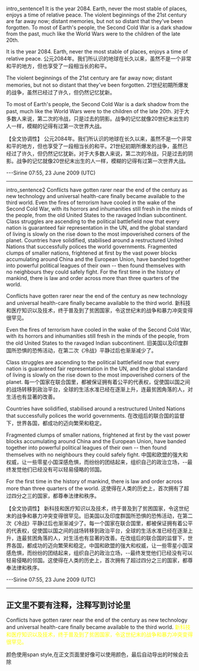 intro_sentence1 It is the year 2084. Earth, never the most stable of
places, enjoys a time of relative peace. The violent beginnings of the
21st century are far away now; distant memories, but not so distant that
they've been forgotten. To most of Earth's people, the Second Cold War
is a dark shadow from the past, much like the World Wars were to the
children of the late 20th.

It is the year 2084. Earth, never the most stable of places, enjoys a
time of relative peace.
公元2084年。我们所认识的地球在长久以来，虽然不是一个非常和平的地方，但也享受了一段相当长的和平。

The violent beginnings of the 21st century are far away now; distant
memories, but not so distant that they've been forgotten.
21世纪初期所爆发的战争，虽然已经过了许久，但仍然记忆犹新。

To most of Earth's people, the Second Cold War is a dark shadow from the
past, much like the World Wars were to the children of the late 20th.
对于大多数人来说，第二次的冷战，只是过去的阴影。战争的记忆就像20世纪末出生的人一样，模糊的记得有过第一次世界大战。

【全文协调性】
公元2084年。我们所认识的地球在长久以来，虽然不是一个非常和平的地方，但也享受了一段相当长的和平。21世纪初期所爆发的战争，虽然已经过了许久，但仍然记忆犹新。对于大多数人来说，第二次的冷战，只是过去的阴影。战争的记忆就像20世纪末出生的人一样，模糊的记得有过第一次世界大战。

---Sirine 07:55, 23 June 2009 (UTC)

------------------------------------------------------------------------

intro_sentence2 Conflicts have gotten rarer near the end of the century
as new technology and universal health-care finally became available to
the third world. Even the fires of terrorism have cooled in the wake of
the Second Cold War, with its horrors and inhumanities still fresh in
the minds of the people, from the old United States to the ravaged
Indian subcontinent. Class struggles are ascending to the political
battlefield now that every nation is guaranteed fair representation in
the UN, and the global standard of living is slowly on the rise down to
the most impoverished corners of the planet. Countries have solidified,
stabilised around a restructured United Nations that successfully
polices the world governments. Fragmented clumps of smaller nations,
frightened at first by the vast power blocks accumulating around China
and the European Union, have banded together into powerful political
leagues of their own -- then found themselves with no neighbours they
could safely fight. For the first time in the history of mankind, there
is law and order across more than three quarters of the world.

Conflicts have gotten rarer near the end of the century as new
technology and universal health-care finally became available to the
third world.
新科技和医疗知识以及技术，终于普及到了贫困国家，令这世纪末的战争和暴力冲突变得很罕见。

Even the fires of terrorism have cooled in the wake of the Second Cold
War, with its horrors and inhumanities still fresh in the minds of the
people, from the old United States to the ravaged Indian subcontinent.
旧美国以及印度群国所恐惧的恐怖活动，在第二次《冷战》平静过后也渐渐减少了。

Class struggles are ascending to the political battlefield now that
every nation is guaranteed fair representation in the UN, and the global
standard of living is slowly on the rise down to the most impoverished
corners of the planet.
每一个国家在联合国里，都被保证拥有着公平的代表权，促使国以国之间的战场转移到政治平台，全球的生活水准已经在逐渐上升，连最贫困角落的人，对生活也有显著的改善。

Countries have solidified, stabilised around a restructured United
Nations that successfully polices the world governments.
在改组后的联合国的监督下，世界各国，都成功的迈向繁荣和稳定。

Fragmented clumps of smaller nations, frightened at first by the vast
power blocks accumulating around China and the European Union, have
banded together into powerful political leagues of their own -- then
found themselves with no neighbours they could safely fight.
中国和欧盟的强大和权威，让一些零星小国深感危惧，而纷纷的团结起来，组织自己的政治立场，--最终发觉他们已经没有可以轻易侵略的邻国。

For the first time in the history of mankind, there is law and order
across more than three quarters of the world.
这使得在人类的历史上，首次拥有了超过四分之三的国家，都尊奉法律和秩序。

【全文协调性】
新科技和医疗知识以及技术，终于普及到了贫困国家，令这世纪末的战争和暴力冲突变得很罕见。旧美国以及印度群国所恐惧的恐怖活动，在第二次《冷战》平静过后也渐渐减少了。每一个国家在联合国里，都被保证拥有着公平的代表权，促使国以国之间的战场转移到政治平台，全球的生活水准已经在逐渐上升，连最贫困角落的人，对生活也有显著的改善。在改组后的联合国的监督下，世界各国，都成功的迈向繁荣和稳定。中国和欧盟的强大和权威，让一些零星小国深感危惧，而纷纷的团结起来，组织自己的政治立场，--最终发觉他们已经没有可以轻易侵略的邻国。这使得在人类的历史上，首次拥有了超过四分之三的国家，都尊奉法律和秩序。

---Sirine 07:55, 23 June 2009 (UTC)

------------------------------------------------------------------------

## 正文里不要有注释，注释写到讨论里

Conflicts have gotten rarer near the end of the century as new
technology and universal health-care finally became available to the
third world.<span style="color:yellow">
新科技和医疗知识以及技术，终于普及到了贫困国家，令这世纪末的战争和暴力冲突变得很罕见。</span>

颜色使用span
style,在正文页面里好像可以使用颜色，最后自动导出的时候会去除
